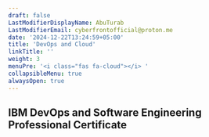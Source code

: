 ```yaml
---
draft: false
LastModifierDisplayName: AbuTurab
LastModifierEmail: cyberfrontofficial@proton.me
date: '2024-12-22T13:24:59+05:00'
title: 'DevOps and Cloud'
linkTitle: ''
weight: 3
menuPre: '<i class="fas fa-cloud"></i> '
collapsibleMenu: true
alwaysOpen: true
---
```


## IBM DevOps and Software Engineering Professional Certificate
